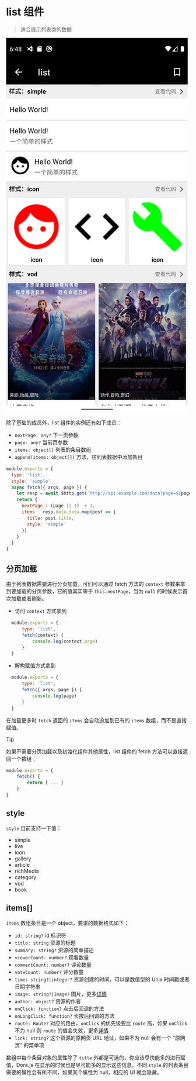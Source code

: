 # list 组件
> 适合展示列表类的数据

![list type component](../_media/list_component.webp ':size=400')

除了基础的成员外，list 组件的实例还有如下成员：
 - `nextPage: any?` 下一页参数
 - `page: any?` 当前页参数
 - `items: object[]` 列表的条目数组
 - `append(items: object[])` 方法，往列表数据中添加条目
  
```javascript
module.exports = {
  type: 'list',
  style: 'simple'
  async fetch({ args, page }) {
    let resp = await $http.get(`http://api.example.com/data?page=${page || 1}`)
    return {
      nextPage : (page || 1)  + 1,
      items : resp.data.data.map(post => {
        title: post.title,
        style: 'simple'
      })
    }
  }
}
```
## 分页加载

由于列表数据需要进行分页加载，可们可以通过 fetch 方法的 `context` 参数来拿到要加载的分页参数，它的值其实等于 `this.nextPage`，当为 `null` 的时候表示首次加载或者刷新。  

- 访问 `context` 方式拿到
```javascript
  module.exports = {
      type: 'list',
      fetch(context) {
          console.log(context.page)
      }
  }
```
- 解构赋值方式拿到
```javascript
  module.exports = {
      type: 'list',
      fetch({ args, page }) {
          console.log(page)
      }
  }
```
在加载更多时 `fetch` 返回的 `items` 会自动追加到已有的 `items` 数组，而不是直接赋值。

> [!TIP]
> 如果不需要分页加载以及初始化组件其他属性，list 组件的 fetch 方法可以直接返回一个数组：
> ```javascript
> module.exports = {
>     fetch() {
>         return [ ... ]
>     }
> }
> ```
## style
`style` 目前支持一下值：
  - simple
  - live
  - icon
  - gallery
  - article
  - richMedia
  - category
  - vod
  - book

## items[]
`items` 数组条目是一个 object，要求的数据格式如下：
 - `id: string?` id 标识符
 - `title: string` 资源的标题
 - `summary: string?` 资源的简单描述
 - `viewerCount: number?` 观看数量
 - `commentCount: number?` 评论数量
 - `voteCount: number?` 评分数量
 - `time: string?|integer?` 资源创建的时间，可以是数值型的 Unix 时间戳或者日期字符串
 - `image: string?|Image?` 图片，更多[详情](/api/struct#image)
 - `author: object?` 资源的作者
 - `onClick: function?` 点击后回调的方法
 - `onLongClick: function?` 长按后回调的方法
 - `route: Route?` 对应的路由，`onClick` 的优先级要比 `route` 高，如果 `onClick` 不为 null 则 `route` 的值会失效，更多[详情](../api/struct?id=route)
 - `link: string?` 这个资源的原网页 URL 地址，如果不为 null 会有一个 “原网页” 的菜单项

数组中每个条目对象的属性除了 `title` 外都是可选的，你应该尽快能多的进行赋值，Dora.js 在显示的时候也是尽可能多的显示这些信息，不同 `style` 的列表条目需要的属性会有所不同，如果某个属性为 null，相应的 UI 就会隐藏。